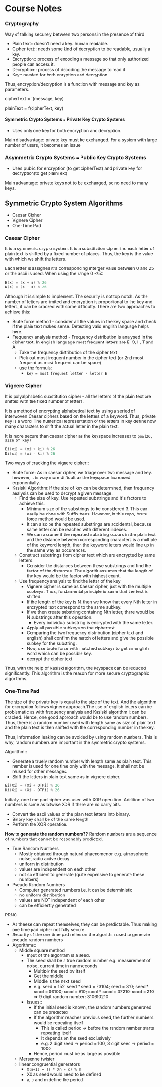 # Course Notes

### Cryptography
Way of talking securely between two persons in the presence of third

- Plain text:: doesn't need a key. human readable.
- Cipher text:: needs some kind of decryption to be readable, usually a key.
- Encryption:: process of encoding a message so that only authorized people can access it.
- Decryption:: process of decoding the message to read it 
- Key:: needed for both enryption and decryption

Thus, encryption/decryption is a function with message and key as parameters.

cipherText = f(message, key)

plainText = f(cipherText, key)


#### Symmetric Crypto Systems = Private Key Crypto Systems
- Uses only one key for both encryption and decryption.

Main disadvantage: private key must be exchanged. For a system with large number of users, it becomes an issue.

### Asymmetric Crypto Systems = Public Key Crypto Systems
- Uses public for encryption (to get cipherText) and private key for decryption(to get plainText)

Main advantage: private keys not to be exchanged, so no need to many keys.


## Symmetric Crypto System Algorithms
- Caesar Cipher
- Vignere Cipher
- One-Time Pad


### Caesar Cipher

It is a symmetric crypto system. It is a substitution cipher i.e. each letter of plain text is shifted by a fixed number of places. Thus, the key is the value with which we shift the letters.

Each letter is assigned it's corresponding interger value between 0 and 25 or the ascii is used. When using the range 0 -25::

```C
E(x) = (x + n) % 26
D(x) = (x - n) % 26
```

Although it is simple to implement. The security is not top notch. As the number of letters are limited and encryption is proportional to the key and letters, it can be cracked with some difficulty. There are two approaches to achieve this:

- Brute force method - consider all the values in the key space and check if the plain text makes sense. Detecting valid english language helps here.
- Frequency analysis method - Frequency distribution is analysed in the cipher text. In english language most frequent letters are E, O, I , T and A.
  - Take the frequency distribution of the cipher text
  - Pick out most frequent number in the cipher text (or 2nd most frequent as most frequent can be space)
  - use the formula:
    - ``` key = most frequent letter - letter E ```

### Vignere Cipher

It is polyalphabetic substitution cipher - all the letters of the plain text are shifted with the fixed number of letters.

It is a method of encrypting alphabetical text by using a seried of interwoven Caesar ciphers based on the letters of a keyword. Thus, private key is a word. The numerical representation of the letters in key define how many characters to shift the actual letter in the plain text.

It is more secure than caesar cipher as the keyspace increases to ```pow(26, size of key)```

```C
Ei(xi) = (xi + ki) % 26
Di(xi) = (xi - ki) % 26
```

Two ways of cracking the vignere cipher::
- Brute force: As in caesar cipher, we triage over two message and key. however, it is way more difficult as the keyspace increased exponentially.
- Kasiski Algorithm: If the size of key can be determined, then frequency analysis can be used to decrypt a given message.
  - Find the size of key. Use repeated substrings and it's factors to achieve this.
    - Minimum size of the substrings to be considered 3. This can easily be done with Suffix trees. However, in this repo, brute force method would be used.
    - It can also be the repeated substrings are accidental, because same letter can be reached with different indexes.
    - We can assume if the repeated substring occurs in the plain text and the distance between corresponding characters is a multiple of the keyword length, then the keyword letters would line up in the same way as occurences.
  - Construct substrings from cipher text which are encrypted by same letters
    - Consider the distances between these substrings and find the factor of the distances. The algorith assumes that the length of the key would be the factor with highest count.
  - Use frequency analysis to find the letter of the key
    - Vignere cipher is same as Caesar cipher, just with the multiple subkeys. Thus, fundamental principle is same that the text is shifted.
    - If the length of the key is N, then we know that every Nth letter in encrypted text correspond to the same subkey.
    - If we then create substring containing Nth letter, there would be N substrings after this operation.
      - Every individual substring is encrypted with the same letter.
    - Apply all possible subkeys on the ciphertext
    - Comparing the two frequency distribution (cipher text and english) shall confirm the match of letters and give the possible subkey for the substring.
    - Now, use brute force with matched subkeys to get an english word which can be possible key.
    - decrypt the cipher text

Thus, with the help of Kasiski algorithm, the keyspace can be reduced significantly. This algorithm is the reason for more secure cryptographic algorithms.

### One-Time Pad

The size of the private key is equal to the size of the text. And the algorithm for encryption follows vignere approach.The use of english letters can be problematic as with frequency analysis and Kasiski algorithm it can be cracked. Hence, one good approach would be to use random numbers. Thus, there is a random number used with length same as size of plain text and the plain text is then shifted with the corresponding number in the key.

Thus, Information leaking can be avoided by using random numbers. This is why, random numbers are important in the symmetric crypto systems.

Algorithm::
- Generate a truely random number with length same as plain text. This number is used for one time only with the message. It shall not be reused for other messages.
- Shift the letters in plain text same as in vignere cipher.

```C
Ei(Xi) = (Xi + OTPi) % 26
Di(Xi) = (Xi - OTPi) % 26
```

Initially, one time pad cipher was used with XOR operation. Addition of two numbers is same as bitwise XOR if there are no carry bits.
- Convert the ascii values of the plain text letters into binary.
- Binary key shall be of the same length
- Perform the XOR operation.

**How to generate the random numbers??**
Random numbers are a sequence of numbers that cannot be reasonably predicted.

- True Random Numbers
  - Mostly obtained through natural phaenomenon e.g. atmospheric noise, radio active decay
  - uniform in distribution
  - values are independent on each other
  - not so efficient to generate (quite expensive to generate these numbers)
- Pseudo Random Numbers
  - Computer generated numbers i.e. it can be deterministic
  - no uniform distribution
  - values are NOT independent of each other
  - can be efficiently generated

PRNG
- As theese can repeat themselves, they can be predictable. Thus making one time pad cipher not fully secure.
- Security of the one time pad relies on the algorithm used to generate pseudo random numbers
- Algorithms::
  - Middle square method
    - Input of the algorithm is a seed.
    - The seed shall be a true random number e.g. measurement of noise, current time in nanoseconds
      - Multiply the seed by itself
      - Get the middle
      - Middle is the next seed
      - e.g. seed = 152; seed * seed = 23104; seed = 310; seed * seed = 96100; seed = 610; seed * seed = 37210; seed = 210 => 9 digit random number: 310610210
    - Issues::
      - If the initial seed is known, the random numbers generated can be predicted
      - If the algorithm reaches previous seed, the further numbers would be repeating itself
        - This is called period -> before the random number starts repeating itself
        - It depends on the seed exclusively
        - e.g. 2 digit seed -> period = 100, 3 digit seed -> period = 1000
      - Hence, period must be as large as possible
  - Mersenne twister
  - linear congruential generators
    - ```X(n+1) = (a * Xn + c) % m```
    - X0 as seed would need to be defined
    - a, c and m define the period











